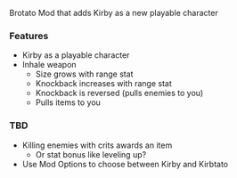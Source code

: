 Brotato Mod that adds Kirby as a new playable character

### Features
* Kirby as a playable character  
* Inhale weapon
  * Size grows with range stat
  * Knockback increases with range stat
  * Knockback is reversed (pulls enemies to you)
  * Pulls items to you
 
### TBD
* Killing enemies with crits awards an item
  * Or stat bonus like leveling up?
* Use Mod Options to choose between Kirby and Kirbtato
